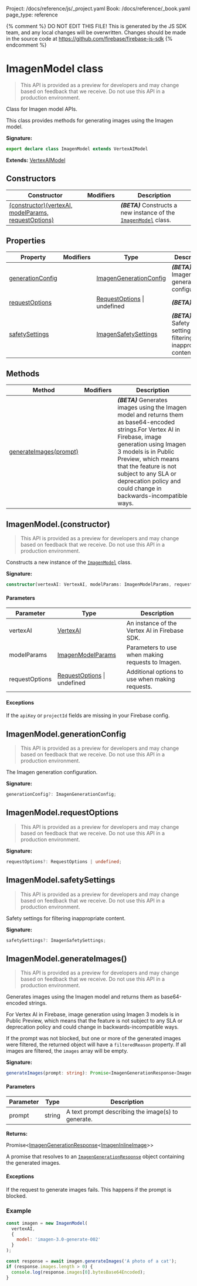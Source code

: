 Project: /docs/reference/js/_project.yaml
Book: /docs/reference/_book.yaml
page_type: reference

{% comment %}
DO NOT EDIT THIS FILE!
This is generated by the JS SDK team, and any local changes will be
overwritten. Changes should be made in the source code at
https://github.com/firebase/firebase-js-sdk
{% endcomment %}

# ImagenModel class
> This API is provided as a preview for developers and may change based on feedback that we receive. Do not use this API in a production environment.
> 

Class for Imagen model APIs.

This class provides methods for generating images using the Imagen model.

<b>Signature:</b>

```typescript
export declare class ImagenModel extends VertexAIModel 
```
<b>Extends:</b> [VertexAIModel](./vertexai.vertexaimodel.md#vertexaimodel_class)

## Constructors

|  Constructor | Modifiers | Description |
|  --- | --- | --- |
|  [(constructor)(vertexAI, modelParams, requestOptions)](./vertexai.imagenmodel.md#imagenmodelconstructor) |  | <b><i>(BETA)</i></b> Constructs a new instance of the <code>[ImagenModel](./vertexai.imagenmodel.md#imagenmodel_class)</code> class. |

## Properties

|  Property | Modifiers | Type | Description |
|  --- | --- | --- | --- |
|  [generationConfig](./vertexai.imagenmodel.md#imagenmodelgenerationconfig) |  | [ImagenGenerationConfig](./vertexai.imagengenerationconfig.md#imagengenerationconfig_interface) | <b><i>(BETA)</i></b> The Imagen generation configuration. |
|  [requestOptions](./vertexai.imagenmodel.md#imagenmodelrequestoptions) |  | [RequestOptions](./vertexai.requestoptions.md#requestoptions_interface) \| undefined | <b><i>(BETA)</i></b> |
|  [safetySettings](./vertexai.imagenmodel.md#imagenmodelsafetysettings) |  | [ImagenSafetySettings](./vertexai.imagensafetysettings.md#imagensafetysettings_interface) | <b><i>(BETA)</i></b> Safety settings for filtering inappropriate content. |

## Methods

|  Method | Modifiers | Description |
|  --- | --- | --- |
|  [generateImages(prompt)](./vertexai.imagenmodel.md#imagenmodelgenerateimages) |  | <b><i>(BETA)</i></b> Generates images using the Imagen model and returns them as base64-encoded strings.<!-- -->For Vertex AI in Firebase, image generation using Imagen 3 models is in Public Preview, which means that the feature is not subject to any SLA or deprecation policy and could change in backwards-incompatible ways. |

## ImagenModel.(constructor)

> This API is provided as a preview for developers and may change based on feedback that we receive. Do not use this API in a production environment.
> 

Constructs a new instance of the <code>[ImagenModel](./vertexai.imagenmodel.md#imagenmodel_class)</code> class.

<b>Signature:</b>

```typescript
constructor(vertexAI: VertexAI, modelParams: ImagenModelParams, requestOptions?: RequestOptions | undefined);
```

#### Parameters

|  Parameter | Type | Description |
|  --- | --- | --- |
|  vertexAI | [VertexAI](./vertexai.vertexai.md#vertexai_interface) | An instance of the Vertex AI in Firebase SDK. |
|  modelParams | [ImagenModelParams](./vertexai.imagenmodelparams.md#imagenmodelparams_interface) | Parameters to use when making requests to Imagen. |
|  requestOptions | [RequestOptions](./vertexai.requestoptions.md#requestoptions_interface) \| undefined | Additional options to use when making requests. |

#### Exceptions

If the `apiKey` or `projectId` fields are missing in your Firebase config.

## ImagenModel.generationConfig

> This API is provided as a preview for developers and may change based on feedback that we receive. Do not use this API in a production environment.
> 

The Imagen generation configuration.

<b>Signature:</b>

```typescript
generationConfig?: ImagenGenerationConfig;
```

## ImagenModel.requestOptions

> This API is provided as a preview for developers and may change based on feedback that we receive. Do not use this API in a production environment.
> 

<b>Signature:</b>

```typescript
requestOptions?: RequestOptions | undefined;
```

## ImagenModel.safetySettings

> This API is provided as a preview for developers and may change based on feedback that we receive. Do not use this API in a production environment.
> 

Safety settings for filtering inappropriate content.

<b>Signature:</b>

```typescript
safetySettings?: ImagenSafetySettings;
```

## ImagenModel.generateImages()

> This API is provided as a preview for developers and may change based on feedback that we receive. Do not use this API in a production environment.
> 

Generates images using the Imagen model and returns them as base64-encoded strings.

For Vertex AI in Firebase, image generation using Imagen 3 models is in Public Preview, which means that the feature is not subject to any SLA or deprecation policy and could change in backwards-incompatible ways.

If the prompt was not blocked, but one or more of the generated images were filtered, the returned object will have a `filteredReason` property. If all images are filtered, the `images` array will be empty.

<b>Signature:</b>

```typescript
generateImages(prompt: string): Promise<ImagenGenerationResponse<ImagenInlineImage>>;
```

#### Parameters

|  Parameter | Type | Description |
|  --- | --- | --- |
|  prompt | string | A text prompt describing the image(s) to generate. |

<b>Returns:</b>

Promise&lt;[ImagenGenerationResponse](./vertexai.imagengenerationresponse.md#imagengenerationresponse_interface)<!-- -->&lt;[ImagenInlineImage](./vertexai.imageninlineimage.md#imageninlineimage_interface)<!-- -->&gt;&gt;

A promise that resolves to an <code>[ImagenGenerationResponse](./vertexai.imagengenerationresponse.md#imagengenerationresponse_interface)</code> object containing the generated images.

#### Exceptions

If the request to generate images fails. This happens if the prompt is blocked.

### Example


```javascript
const imagen = new ImagenModel(
  vertexAI,
  {
    model: 'imagen-3.0-generate-002'
  }
);

const response = await imagen.generateImages('A photo of a cat');
if (response.images.length > 0) {
  console.log(response.images[0].bytesBase64Encoded);
}

```

